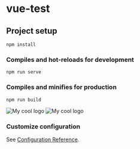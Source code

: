 # vue-test


## Project setup
```
npm install
```

### Compiles and hot-reloads for development
```
npm run serve
```

### Compiles and minifies for production
```
npm run build
```

<img src="../vue-basic/src/assets/img.png" alt="My cool logo"/>

<img src="../vue-basic/src/assets/img_1.png" alt="My cool logo"/>


### Customize configuration
See [Configuration Reference](https://cli.vuejs.org/config/).
